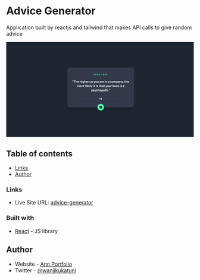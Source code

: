# Advice Generator

Application built by reactjs and tailwind that makes API calls to give random advice

![](./Screenshot.png)

## Table of contents

  - [Links](#links)
- [Author](#Author)



### Links

- Live Site URL: [advice-generator](https://advice-generator-khaki-eight.vercel.app/)


### Built with

- [React](https://reactjs.org/) - JS library




## Author

- Website - [Ann Portfolio](https://ann-portfolio-gamma.vercel.app/)
- Twitter - [@wanjikukatuni](https://www.twitter.com/wanjikukatuni)

